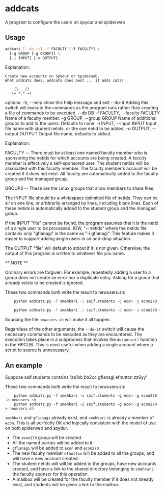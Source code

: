 # addcats
A program to configure the users on spydur and spiderweb

## Usage
```bash
addcats [--do-it] -f FACULTY [-f FACULTY] \
  [-g GROUP [-g GROUP]] \
  [-i INPUT] [-o OUTPUT]
```

Explanation:

    Create new accounts on Spydur or Spiderweb.
    What addcats does, addcats does best ... it adds cats!

        (\___/)
       (= *.* =)

options:
  -h, --help            show this help message and exit
  --do-it               Adding this switch will execute the commands as the program runs rather than creating a file of commands to be
                        executed.
  --db DB
  -f FACULTY, --faculty FACULTY
                        Name of a faculty member.
  -g GROUP, --group GROUP
                        Name of additional groups to add to the users. Defaults to none.
  -i INPUT, --input INPUT
                        Input file name with student netids, or the one netid to be added.
  -o OUTPUT, --output OUTPUT
                        Output file name; defaults to stdout.

Explanation:

FACULTY -- There must be at least one named faculty member who is sponsoring
the netids for which accounts are being created. A faculty member
is effectively a self-sponsored user. The student netids will
be associated with this faculty member. The faculty member's account
will be created if it does not exist. All faculty are automatically
added to the faculty group and the managed group.

GROUPS -- These are the Linux groups that allow members to share 
files. 

The INPUT file should be a whitespace delimited file of netids. They
can be all on one line, or arbitrarily arranged by lines, including
blank lines. Each of these netids is automatically added to the student 
group and the managed group.

If the INPUT "file" cannot be found, the program assumes that it is the
netid of a single user to be processed. IOW, "-i netids" where the
netids file contains only "gflanagi" is the same as "-i gflanagi". This
feature makes it easier to support adding single users in an add-drop
situation.

The OUTPUT "file" will default to stdout if it is not given. Otherwise,
the output of this program is written to whatever file you name. 

** NOTE **

Ordinary errors are forgiven. For example, repeatedly adding a user to 
a group does not create an error nor a duplicate entry. Asking for a
group that already exists to be created is ignored. 

These two commands both write the result to newusers.sh:

```bash
    python addcats.py -f smehkari -i saif.students -g econ -g econ270 -o newusers.sh

    python addcats.py -f smehkari -i saif.students -g econ -g econ270 > newusers.sh
```

Sourcing the file `newusers.sh` will make it all happen.     

Regardless of the other arguments, the `--do-it` switch will cause the necessary
commands to be executed as they are encountered. The execution takes place
in a subprocess that invokes the `dorunrun()` function in the HPCLIB. This is
most useful when adding a single account where a script to source is unnecessary.  

## An example

Suppose saif.students contains 'aa1bb bb2cc gflanagi efhutton zz6yy'

These two commands both write the result to newusers.sh:

```
    python addcats.py -f smehkari -i saif.students -g econ -g econ270 -o newusers.sh
    python addcats.py -f smehkari -i saif.students -g econ -g econ270 > newusers.sh
```

`smehkari` and `gflanagi` already exist, and `smehkari` is already a member
of `econ`.  This is all perfectly OK and logically consistent with the
model of use on both spiderweb and spydur.

- The `econ270` group will be created.
- All the named parties will be added to it.
- `gflanagi` will be added to `econ` and `econ270`
- The new faculty member `efhutton` will be added to all the groups, and will have
    a new account created.
- The student netids will will be added to the groups, have new accounts created,
    and have a link to the shared directory belonging to `smehkari`, the faculty
    sponsor for this operation.
- A mailbox will be created for the faculty member if it does not already exist,
    and students will be given a link to the mailbox.
